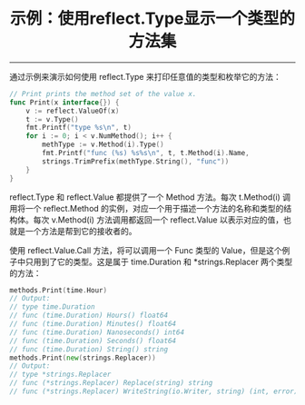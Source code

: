 <center><h1>示例：使用reflect.Type显示一个类型的方法集</h1></center>

---

通过示例来演示如何使用 reflect.Type 来打印任意值的类型和枚举它的方法：

```go
// Print prints the method set of the value x.
func Print(x interface{}) {
    v := reflect.ValueOf(x)
    t := v.Type()
    fmt.Printf("type %s\n", t)
    for i := 0; i < v.NumMethod(); i++ {
        methType := v.Method(i).Type()
        fmt.Printf("func (%s) %s%s\n", t, t.Method(i).Name,
        strings.TrimPrefix(methType.String(), "func"))
    }
}
```

reflect.Type 和 reflect.Value 都提供了一个 Method 方法。每次 t.Method(i) 调用将一个 reflect.Method 的实例，对应一个用于描述一个方法的名称和类型的结构体。每次 v.Method(i) 方法调用都返回一个 reflect.Value 以表示对应的值，也就是一个方法是帮到它的接收者的。

使用 reflect.Value.Call 方法，将可以调用一个 Func 类型的 Value，但是这个例子中只用到了它的类型。这是属于 time.Duration 和 \*strings.Replacer 两个类型的方法：

```go
methods.Print(time.Hour)
// Output:
// type time.Duration
// func (time.Duration) Hours() float64
// func (time.Duration) Minutes() float64
// func (time.Duration) Nanoseconds() int64
// func (time.Duration) Seconds() float64
// func (time.Duration) String() string
methods.Print(new(strings.Replacer))
// Output:
// type *strings.Replacer
// func (*strings.Replacer) Replace(string) string
// func (*strings.Replacer) WriteString(io.Writer, string) (int, error)
```
